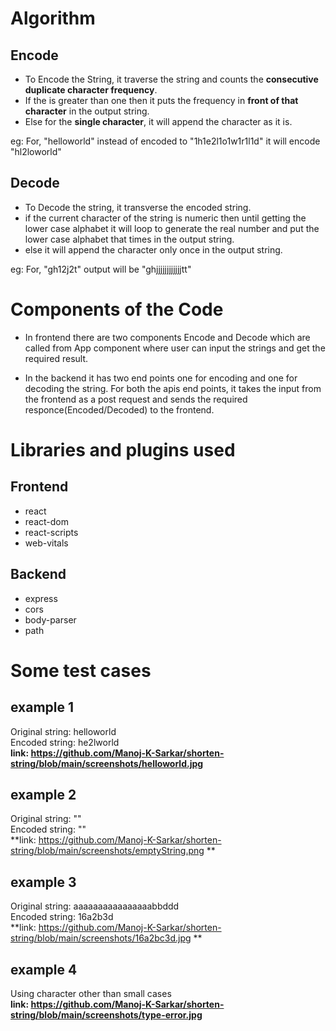 # Algorithm

## Encode

* To Encode the String, it traverse the string and counts the **consecutive duplicate character frequency**.
* If the is greater than one then it puts the frequency in **front of that character** in the output string. 
* Else for the **single character**, it will append the character as it is.

eg: For, "helloworld" instead of encoded to "1h1e2l1o1w1r1l1d" 
	it will encode "hl2loworld"


## Decode

* To Decode the string, it transverse the encoded string.
* if the current character of the string is numeric then until getting the lower case alphabet it will loop to generate the real number and put the lower case alphabet that times in the output string. 
* else it will append the character only once in the output string.

eg: For, "gh12j2t" output will be "ghjjjjjjjjjjjjtt"


# Components of the Code

* In frontend there are two components Encode and Decode which are called from App component where user can input the strings and get the required result.

* In the backend it has two end points one for encoding and one for decoding the string. 
For both the apis end points, it takes the input from the frontend as a post request and
sends the required responce(Encoded/Decoded) to the frontend.


# Libraries and plugins used

## Frontend
  * react
  * react-dom
  * react-scripts
  * web-vitals

## Backend
  * express
  * cors
  * body-parser
  * path


# Some test cases

## example 1

Original string: helloworld \
Encoded string: he2lworld \
**link: https://github.com/Manoj-K-Sarkar/shorten-string/blob/main/screenshots/helloworld.jpg**

## example 2

Original string: "" \
Encoded string: "" \
**link: https://github.com/Manoj-K-Sarkar/shorten-string/blob/main/screenshots/emptyString.png  **

## example 3

Original string: aaaaaaaaaaaaaaaabbddd \
Encoded string: 16a2b3d \
**link: https://github.com/Manoj-K-Sarkar/shorten-string/blob/main/screenshots/16a2bc3d.jpg **

## example 4

Using character other than small cases \
**link: https://github.com/Manoj-K-Sarkar/shorten-string/blob/main/screenshots/type-error.jpg**
